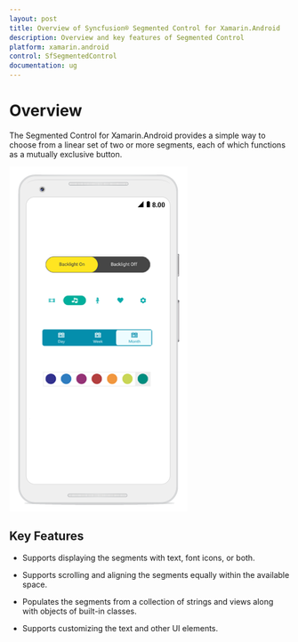 ```yaml
---
layout: post
title: Overview of Syncfusion® Segmented Control for Xamarin.Android
description: Overview and key features of Segmented Control
platform: xamarin.android
control: SfSegmentedControl
documentation: ug
---
```


# Overview

The Segmented Control for Xamarin.Android provides a simple way to choose from a linear set of two or more segments, each of which functions as a mutually exclusive button.

![Xamarin.Android Segmented Control Overview](images/overview/Xamarin_Android_Overview.png)

## Key Features

* Supports displaying the segments with text, font icons, or both.

* Supports scrolling and aligning the segments equally within the available space.

* Populates the segments from a collection of strings and views along with objects of built-in classes.

* Supports customizing the text and other UI elements.